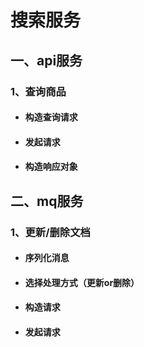 # 搜索服务

## 一、api服务

### 1、查询商品

- #### 构造查询请求

- #### 发起请求

- #### 构造响应对象

## 二、mq服务

### 1、更新/删除文档

- #### 序列化消息

- #### 选择处理方式（更新or删除）

- #### 构造请求

- #### 发起请求